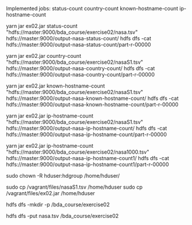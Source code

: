 Implemented jobs:
status-count
country-count
known-hostname-count
ip-hostname-count


yarn jar ex02.jar status-count "hdfs://master:9000/bda_course/exercise02/nasa.tsv" hdfs://master:9000/output-nasa-status-count/
hdfs dfs -cat hdfs://master:9000/output-nasa-status-count/part-r-00000

yarn jar ex02.jar country-count "hdfs://master:9000/bda_course/exercise02/nasaS1.tsv" hdfs://master:9000/output-nasa-country-count/
hdfs dfs -cat hdfs://master:9000/output-nasa-country-count/part-r-00000

yarn jar ex02.jar known-hostname-count "hdfs://master:9000/bda_course/exercise02/nasaS1.tsv" hdfs://master:9000/output-nasa-known-hostname-count/
hdfs dfs -cat hdfs://master:9000/output-nasa-known-hostname-count/part-r-00000

yarn jar ex02.jar ip-hostname-count "hdfs://master:9000/bda_course/exercise02/nasaS1.tsv" hdfs://master:9000/output-nasa-ip-hostname-count/
hdfs dfs -cat hdfs://master:9000/output-nasa-ip-hostname-count/part-r-00000

yarn jar ex02.jar ip-hostname-count "hdfs://master:9000/bda_course/exercise02/nasa1000.tsv" hdfs://master:9000/output-nasa-ip-hostname-count1/
hdfs dfs -cat hdfs://master:9000/output-nasa-ip-hostname-count1/part-r-00000



sudo chown -R hduser:hdgroup /home/hduser/

sudo cp /vagrant/files/nasaS1.tsv /home/hduser
sudo cp /vagrant/files/ex02.jar /home/hduser

hdfs dfs -mkdir -p /bda_course/exercise02

hdfs dfs -put nasa.tsv /bda_course/exercise02
